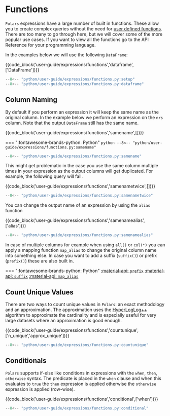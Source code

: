 # Functions

`Polars` expressions have a large number of built in functions. These allow you to create complex queries without the need for [user defined functions](user-defined-functions.md). There are too many to go through here, but we will cover some of the more popular use cases. If you want to view all the functions go to the API Reference for your programming language.

In the examples below we will use the following `DataFrame`:

{{code_block('user-guide/expressions/functions','dataframe',['DataFrame'])}}

```python exec="on" result="text" session="user-guide/functions"
--8<-- "python/user-guide/expressions/functions.py:setup"
--8<-- "python/user-guide/expressions/functions.py:dataframe"
```

## Column Naming

By default if you perform an expression it will keep the same name as the original column. In the example below we perform an expression on the `nrs` column. Note that the output `DataFrame` still has the same name.

{{code_block('user-guide/expressions/functions','samename',[])}}

=== ":fontawesome-brands-python: Python"
    ``` python
    --8<-- "python/user-guide/expressions/functions.py:samename"
    ```

```python exec="on" result="text" session="user-guide/functions"
--8<-- "python/user-guide/expressions/functions.py:samename"
```

This might get problematic in the case you use the same column multiple times in your expression as the output columns will get duplicated. For example, the following query will fail.

{{code_block('user-guide/expressions/functions','samenametwice',[])}}

```python exec="on" result="text" session="user-guide/functions"
--8<-- "python/user-guide/expressions/functions.py:samenametwice"
```

You can change the output name of an expression by using the `alias` function 

{{code_block('user-guide/expressions/functions','samenamealias',['alias'])}}

```python exec="on" result="text" session="user-guide/functions"
--8<-- "python/user-guide/expressions/functions.py:samenamealias"
```

In case of multiple columns for example when using `all()` or `col(*)` you can apply a mapping function `map_alias`  to change the original column name into something else. In case you want to add a suffix (`suffix()`) or prefix (`prefix()`) these are also built in. 

=== ":fontawesome-brands-python: Python"
    [:material-api:  `prefix`](https://pola-rs.github.io/polars/py-polars/html/reference/expressions/api/polars.Expr.prefix.html)
    [:material-api:  `suffix`](https://pola-rs.github.io/polars/py-polars/html/reference/expressions/api/polars.Expr.suffix.html)
    [:material-api:  `map_alias`](https://pola-rs.github.io/polars/py-polars/html/reference/expressions/api/polars.Expr.map_alias.html)

## Count Unique Values

There are two ways to count unique values in `Polars`: an exact methodology and an approximation. The approximation uses the [HyperLogLog++](https://en.wikipedia.org/wiki/HyperLogLog) algorithm to approximate the cardinality and is especially useful for very large datasets where an approximation is good enough.


{{code_block('user-guide/expressions/functions','countunique',['n_unique','approx_unique'])}}

```python exec="on" result="text" session="user-guide/functions"
--8<-- "python/user-guide/expressions/functions.py:countunique"
```

## Conditionals

`Polars` supports if-else like conditions in expressions with the `when`, `then`, `otherwise` syntax. The predicate is placed in the `when` clause and when this evaluates to `true` the `then` expression is applied otherwise the `otherwise` expression is applied (row-wise).

{{code_block('user-guide/expressions/functions','conditional',['when'])}}

```python exec="on" result="text" session="user-guide/functions"
--8<-- "python/user-guide/expressions/functions.py:conditional"
```

